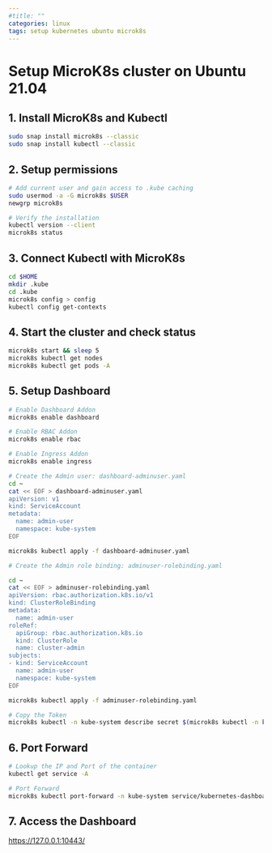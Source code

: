 ```yaml
---
#title: ""
categories: linux
tags: setup kubernetes ubuntu microk8s
---
```


Setup MicroK8s cluster on Ubuntu 21.04
======

## 1. Install MicroK8s and Kubectl

```bash
sudo snap install microk8s --classic
sudo snap install kubectl --classic
```

## 2. Setup permissions

```bash
# Add current user and gain access to .kube caching
sudo usermod -a -G microk8s $USER
newgrp microk8s

# Verify the installation
kubectl version --client
microk8s status
```

## 3. Connect Kubectl with MicroK8s

```bash
cd $HOME
mkdir .kube
cd .kube
microk8s config > config
kubectl config get-contexts
```

## 4. Start the cluster and check status

```bash
microk8s start && sleep 5
microk8s kubectl get nodes
microk8s kubectl get pods -A

```


## 5. Setup Dashboard

```bash
# Enable Dashboard Addon
microk8s enable dashboard

# Enable RBAC Addon
microk8s enable rbac

# Enable Ingress Addon
microk8s enable ingress

# Create the Admin user: dashboard-adminuser.yaml
cd ~
cat << EOF > dashboard-adminuser.yaml
apiVersion: v1
kind: ServiceAccount
metadata:
  name: admin-user
  namespace: kube-system
EOF

microk8s kubectl apply -f dashboard-adminuser.yaml

# Create the Admin role binding: adminuser-rolebinding.yaml

cd ~
cat << EOF > adminuser-rolebinding.yaml
apiVersion: rbac.authorization.k8s.io/v1
kind: ClusterRoleBinding
metadata:
  name: admin-user
roleRef:
  apiGroup: rbac.authorization.k8s.io
  kind: ClusterRole
  name: cluster-admin
subjects:
- kind: ServiceAccount
  name: admin-user
  namespace: kube-system
EOF

microk8s kubectl apply -f adminuser-rolebinding.yaml

# Copy the Token
microk8s kubectl -n kube-system describe secret $(microk8s kubectl -n kube-system get secret | grep admin-user | awk '{print $1}') | grep token

```

## 6. Port Forward

```bash
# Lookup the IP and Port of the container
kubectl get service -A

# Port Forward
microk8s kubectl port-forward -n kube-system service/kubernetes-dashboard 10443:443 --address 0.0.0.0 &> /dev/null &
```

## 7. Access the Dashboard

https://127.0.0.1:10443/
